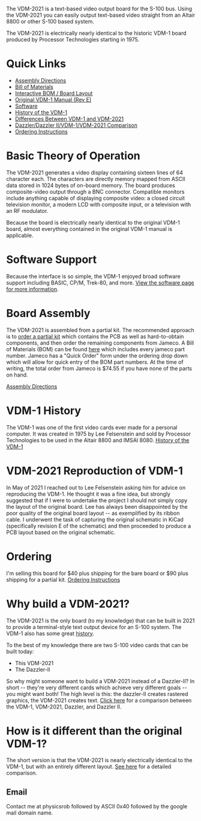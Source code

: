 The VDM-2021 is a text-based video output board for the S-100 bus.  Using the VDM-2021 you can easily output text-based video straight from an Altair 8800 or other S-100 based system. 

The VDM-2021 is electrically nearly identical to the historic VDM-1 board produced by Processor Technologies starting in 1975.

# Quick Links

- [Assembly Directions](assembly.md)
- [Bill of Materials](https://docs.google.com/spreadsheets/d/192WKFjCJ90pev5cdcXky_RTGSZf7UaUfQrNFE1YifAw/edit?usp=sharing)
- [Interactive BOM / Board Layout](ibom.html)
- [Original VDM-1 Manual (Rev E)](history/manuals/manual%20rev%20E.pdf)
- [Software](software/index.md)
- [History of the VDM-1](history.md)
- [Differences Between VDM-1 and VDM-2021](changes.md)
- [Dazzler/Dazzler II/VDM-1/VDM-2021 Comparison](dazzler_comp.md)
- [Ordering Instructions](ordering.md)

# Basic Theory of Operation
The VDM-2021 generates a video display containing sixteen lines of 64 character each.  The characters are directly memory mapped from ASCII data stored in 1024 bytes of on-board memory.  The board produces composite-video output through a BNC connector.  Compatible monitors include anything capable of displaying composite video: a closed circuit television monitor, a modern LCD with composite input, or a television with an RF modulator.

Because the board is electrically nearly identical to the original VDM-1 board, almost everything contained in the original VDM-1 manual is applicable.

# Software Support
Because the interface is so simple, the VDM-1 enjoyed broad software support including BASIC, CP/M, Trek-80, and more.  [View the software page for more information](software/index.md).

# Board Assembly
The VDM-2021 is assembled from a partial kit.  The recommended approach is to [order a partial kit](ordering.md) which contains the PCB as well as hard-to-obtain components, and then order the remaining components from Jameco.  A Bill of Materials (BOM) can be found [here](https://docs.google.com/spreadsheets/d/192WKFjCJ90pev5cdcXky_RTGSZf7UaUfQrNFE1YifAw/edit?usp=sharing) which includes every jameco part number.  Jameco has a "Quick Order" form under the ordering drop down which will allow for quick entry of the BOM part numbers.  At the time of writing, the total order from Jameco is $74.55 if you have none of the parts on hand.

[Assembly Directions](assembly.md)

# VDM-1 History

The VDM-1 was one of the first video cards ever made for a personal computer.  It was created in 1975 by Lee Felsenstein and sold by Processor Technologies to be used in the Altair 8800 and IMSAI 8080.  [History of the VDM-1](history.md)

# VDM-2021 Reproduction of VDM-1
In May of 2021 I reached out to Lee Felsenstein asking him for advice on reproducing the VDM-1.  He thought it was a fine idea, but strongly suggested that if I were to undertake the project I should not simply copy the layout of the original board.  Lee has always been disappointed by the poor quality of the original board layout -- as exemplified by its ribbon cable.  I underwent the task of capturing the original schematic in KiCad (specifically revision E of the schematic) and then proceeded to produce a PCB layout based on the original schematic.

# Ordering
I'm selling this board for $40 plus shipping for the bare board or $90 plus shipping for a partial kit.  [Ordering Instructions](ordering.md)

# Why build a VDM-2021?
The VDM-2021 is the only board (to my knowledge) that can be built in 2021 to provide a terminal-style text output device for an S-100 system.  The VDM-1 also has some great [history](history.md).

To the best of my knowledge there are two S-100 video cards that can be built today:
- This VDM-2021
- The Dazzler-II

So why might someone want to build a VDM-2021 instead of a Dazzler-II?  In short -- they're very different cards which achieve very different goals -- you might want both!  The high level is this:  the dazzler-II creates rastered graphics, the VDM-2021 creates text.  [Click here](dazzler_comp.md) for a comparison between the VDM-1, VDM-2021, Dazzler, and Dazzler II.


# How is it different than the original VDM-1?
The short version is that the VDM-2021 is nearly electrically identical to the VDM-1, but with an entirely different layout.  [See here](changes.md) for a detailed comparison.


## Email
Contact me at physicsrob followed by ASCII 0x40 followed by the google mail domain name.


